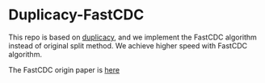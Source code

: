 # Duplicacy-FastCDC
This repo is based on [duplicacy](https://github.com/gilbertchen/duplicacy), and we implement the FastCDC algorithm instead of original split method. We achieve higher speed with FastCDC algorithm.

The FastCDC origin paper is [here](https://www.usenix.org/conference/atc16/technical-sessions/presentation/xia)